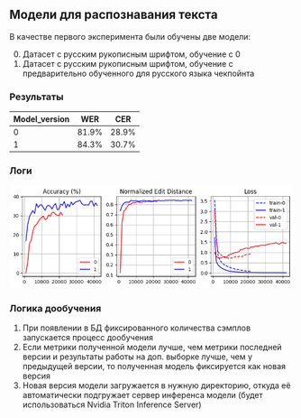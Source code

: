 ## Модели для распознавания текста
В качестве первого эксперимента были обучены две модели:

0. Датасет с русским рукописным шрифтом, обучение с 0
1. Датасет с русским рукописным шрифтом, обучение с предварительно обученного для русского языка чекпойнта

### Результаты

| Model_version |   WER  |   CER  |
|---------------|--------|--------|
| 0             |  81.9% |  28.9% |
| 1             |  84.3% |  30.7% |

### Логи

<img src="../assets/training-logs.png">

### Логика дообучения
1. При появлении в БД фиксированного количества сэмплов запускается процесс дообучения
2. Если метрики полученной модели лучше, чем метрики последней версии и результаты работы на доп. выборке лучше, чем у предыдущей версии, то полученная модель фиксируется как новая версия
3. Новая версия модели загружается в нужную директорию, откуда её автоматически подгружает сервер инференса модели (будет использоваться Nvidia Triton Inference Server)
